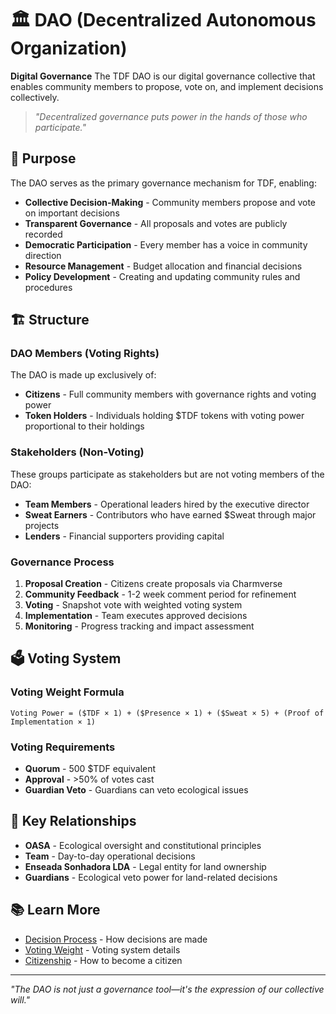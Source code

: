 # 🏛️ DAO (Decentralized Autonomous Organization)

**Digital Governance** The TDF DAO is our digital governance collective that enables community members to propose, vote on, and implement decisions collectively.

> *"Decentralized governance puts power in the hands of those who participate."*

## 🎯 Purpose

The DAO serves as the primary governance mechanism for TDF, enabling:

- **Collective Decision-Making** - Community members propose and vote on important decisions
- **Transparent Governance** - All proposals and votes are publicly recorded
- **Democratic Participation** - Every member has a voice in community direction
- **Resource Management** - Budget allocation and financial decisions
- **Policy Development** - Creating and updating community rules and procedures

## 🏗️ Structure

### DAO Members (Voting Rights)

The DAO is made up exclusively of:

- **Citizens** - Full community members with governance rights and voting power
- **Token Holders** - Individuals holding $TDF tokens with voting power proportional to their holdings

### Stakeholders (Non-Voting)

These groups participate as stakeholders but are not voting members of the DAO:

- **Team Members** - Operational leaders hired by the executive director
- **Sweat Earners** - Contributors who have earned $Sweat through major projects
- **Lenders** - Financial supporters providing capital

### Governance Process

1. **Proposal Creation** - Citizens create proposals via Charmverse
2. **Community Feedback** - 1-2 week comment period for refinement
3. **Voting** - Snapshot vote with weighted voting system
4. **Implementation** - Team executes approved decisions
5. **Monitoring** - Progress tracking and impact assessment

## 🗳️ Voting System

### Voting Weight Formula
```
Voting Power = ($TDF × 1) + ($Presence × 1) + ($Sweat × 5) + (Proof of Implementation × 1)
```

### Voting Requirements
- **Quorum** - 500 $TDF equivalent
- **Approval** - >50% of votes cast
- **Guardian Veto** - Guardians can veto ecological issues

## 🔗 Key Relationships

- **OASA** - Ecological oversight and constitutional principles
- **Team** - Day-to-day operational decisions
- **Enseada Sonhadora LDA** - Legal entity for land ownership
- **Guardians** - Ecological veto power for land-related decisions

## 📚 Learn More

- [Decision Process](../03_governance/decision_process.md) - How decisions are made
- [Voting Weight](../05_token-economy/voting_weight.md) - Voting system details
- [Citizenship](../02_roles-and-stakeholders/citizen.md) - How to become a citizen

---

*"The DAO is not just a governance tool—it's the expression of our collective will."*
